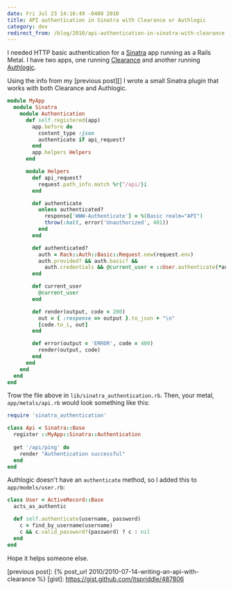 ```yaml
---
date: Fri Jul 23 14:16:49 -0400 2010
title: API authentication in Sinatra with Clearance or Authlogic
category: dev
redirect_from: /blog/2010/api-authentication-in-sinatra-with-clearance-or-authlogic.html
---
```


I needed HTTP basic authentication for a [Sinatra][] app running as a Rails
Metal. I have two apps, one running [Clearance][] and another running
[Authlogic][].

Using the info from my [previous post][] I wrote a small Sinatra plugin that
works with both Clearance and Authlogic.

```ruby
module MyApp
  module Sinatra
    module Authentication
      def self.registered(app)
        app.before do
          content_type :json
          authenticate if api_request?
        end
        app.helpers Helpers
      end

      module Helpers
        def api_request?
          request.path_info.match %r{^/api/}i
        end

        def authenticate
          unless authenticated?
            response['WWW-Authenticate'] = %(Basic realm="API")
            throw(:halt, error('Unauthorized', 401))
          end
        end

        def authenticated?
          auth = Rack::Auth::Basic::Request.new(request.env)
          auth.provided? && auth.basic? &&
            auth.credentials && @current_user = ::User.authenticate(*auth.credentials)
        end

        def current_user
          @current_user
        end

        def render(output, code = 200)
          out = { :response => output }.to_json + "\n"
          [code.to_i, out]
        end

        def error(output = 'ERROR', code = 400)
          render(output, code)
        end
      end
    end
  end
end
```

Trow the file above in `lib/sinatra_authentication.rb`. Then, your metal,
`app/metals/api.rb` would look something like this:

```ruby
require 'sinatra_authentication'

class Api < Sinatra::Base
  register ::MyApp::Sinatra::Authentication
  
  get '/api/ping' do
    render "Authentication successful"
  end
end
```

Authlogic doesn't have an `authenticate` method, so I added this to
`app/models/user.rb`:

```ruby
class User < ActiveRecord::Base
  acts_as_authentic

  def self.authenticate(username, password)
    c = find_by_username(username)
    c && c.valid_password?(password) ? c : nil
  end
end
```

Hope it helps someone else.

[Sinatra]: http://sinatrarb.com
[Clearance]: http://github.com/thoughtbot/clearance
[Authlogic]:http://github.com/binarylogic/authlogic
[previous post]: {% post_url 2010/2010-07-14-writing-an-api-with-clearance %}
[gist]: https://gist.github.com/itspriddle/487806

